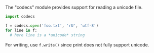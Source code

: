 The "codecs" module provides support for reading a unicode file.
    
```python    
import codecs

f = codecs.open('foo.txt', 'rU', 'utf-8')
for line in f:
  # here line is a *unicode* string
```

For writing, use `f.write()` since print does not fully support unicode.

